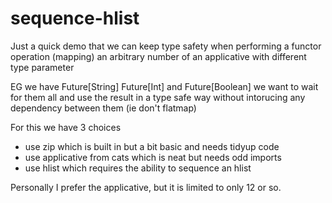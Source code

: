 # sequence-hlist
Just a quick demo that we can keep type safety when performing a functor operation (mapping) an arbitrary number of an applicative with different type parameter

EG we have Future[String] Future[Int] and Future[Boolean]
we want to wait for them all and use the result in a type safe way without intorucing any dependency between them (ie don't flatmap)

For this we have 3 choices
- use zip which is built in but a bit basic and needs tidyup code
- use applicative from cats which is neat but needs odd imports
- use hlist which requires the ability to sequence an hlist

Personally I prefer the applicative, but it is limited to only 12 or so.